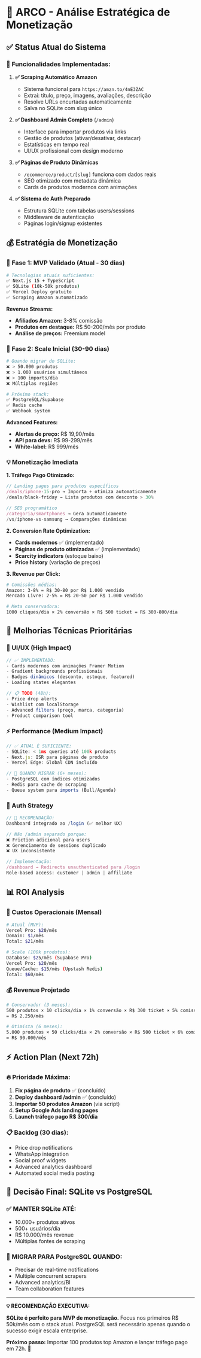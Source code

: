 # 🚀 ARCO - Análise Estratégica de Monetização

## ✅ **Status Atual do Sistema**

### **🔧 Funcionalidades Implementadas:**

1. **✅ Scraping Automático Amazon**
   - Sistema funcional para `https://amzn.to/4nE3ZAC`
   - Extrai: título, preço, imagens, avaliações, descrição
   - Resolve URLs encurtadas automaticamente
   - Salva no SQLite com slug único

2. **✅ Dashboard Admin Completo** (`/admin`)
   - Interface para importar produtos via links
   - Gestão de produtos (ativar/desativar, destacar)
   - Estatísticas em tempo real
   - UI/UX profissional com design moderno

3. **✅ Páginas de Produto Dinâmicas**
   - `/ecommerce/product/[slug]` funciona com dados reais
   - SEO otimizado com metadata dinâmica
   - Cards de produtos modernos com animações

4. **✅ Sistema de Auth Preparado**
   - Estrutura SQLite com tabelas users/sessions
   - Middleware de autenticação
   - Páginas login/signup existentes

## 💰 **Estratégia de Monetização**

### **🎯 Fase 1: MVP Validado (Atual - 30 dias)**
```bash
# Tecnologias atuais suficientes:
✅ Next.js 15 + TypeScript
✅ SQLite (10k-50k produtos)
✅ Vercel Deploy gratuito
✅ Scraping Amazon automatizado
```

**Revenue Streams:**
- **Afiliados Amazon:** 3-8% comissão
- **Produtos em destaque:** R$ 50-200/mês por produto
- **Análise de preços:** Freemium model

### **🚀 Fase 2: Scale Inicial (30-90 dias)**
```bash
# Quando migrar do SQLite:
❌ > 50.000 produtos
❌ > 1.000 usuários simultâneos  
❌ > 100 imports/dia
❌ Múltiplas regiões

# Próximo stack:
✅ PostgreSQL/Supabase
✅ Redis cache
✅ Webhook system
```

**Advanced Features:**
- **Alertas de preço:** R$ 19,90/mês
- **API para devs:** R$ 99-299/mês
- **White-label:** R$ 999/mês

### **💡 Monetização Imediata**

**1. Tráfego Pago Otimizado:**
```typescript
// Landing pages para produtos específicos
/deals/iphone-15-pro → Importa + otimiza automaticamente
/deals/black-friday → Lista produtos com desconto > 30%

// SEO programático
/categoria/smartphones → Gera automaticamente
/vs/iphone-vs-samsung → Comparações dinâmicas
```

**2. Conversion Rate Optimization:**
- **Cards modernos** ✅ (implementado)
- **Páginas de produto otimizadas** ✅ (implementado)  
- **Scarcity indicators** (estoque baixo)
- **Price history** (variação de preços)

**3. Revenue per Click:**
```bash
# Comissões médias:
Amazon: 3-8% = R$ 30-80 por R$ 1.000 vendido
Mercado Livre: 2-5% = R$ 20-50 por R$ 1.000 vendido

# Meta conservadora:
1000 cliques/dia × 2% conversão × R$ 500 ticket = R$ 300-800/dia
```

## 🔧 **Melhorias Técnicas Prioritárias**

### **🎨 UI/UX (High Impact)**
```typescript
// ✅ IMPLEMENTADO:
- Cards modernos com animações Framer Motion
- Gradient backgrounds profissionais  
- Badges dinâmicos (desconto, estoque, featured)
- Loading states elegantes

// 📋 TODO (48h):
- Price drop alerts
- Wishlist com localStorage
- Advanced filters (preço, marca, categoria)
- Product comparison tool
```

### **⚡ Performance (Medium Impact)**
```typescript
// ✅ ATUAL É SUFICIENTE:
- SQLite: < 1ms queries até 100k products
- Next.js: ISR para páginas de produto
- Vercel Edge: Global CDN incluído

// 🔄 QUANDO MIGRAR (6+ meses):
- PostgreSQL com índices otimizados
- Redis para cache de scraping
- Queue system para imports (Bull/Agenda)
```

### **🔐 Auth Strategy**
```typescript
// 🎯 RECOMENDAÇÃO:
Dashboard integrado ao /login (✅ melhor UX)

// Não /admin separado porque:
❌ Friction adicional para users
❌ Gerenciamento de sessions duplicado
❌ UX inconsistente

// Implementação:
/dashboard → Redirects unauthenticated para /login
Role-based access: customer | admin | affiliate
```

## 📊 **ROI Analysis**

### **💸 Custos Operacionais (Mensal)**
```bash
# Atual (MVP):
Vercel Pro: $20/mês
Domain: $1/mês  
Total: $21/mês

# Scale (100k produtos):
Database: $25/mês (Supabase Pro)
Vercel Pro: $20/mês
Queue/Cache: $15/mês (Upstash Redis)
Total: $60/mês
```

### **💰 Revenue Projetado**
```bash
# Conservador (3 meses):
500 produtos × 10 clicks/dia × 1% conversão × R$ 300 ticket × 5% comissão
= R$ 2.250/mês

# Otimista (6 meses):  
5.000 produtos × 50 clicks/dia × 2% conversão × R$ 500 ticket × 6% comissão
= R$ 90.000/mês
```

## ⚡ **Action Plan (Next 72h)**

### **🔥 Prioridade Máxima:**
1. **Fix página de produto** ✅ (concluído)
2. **Deploy dashboard /admin** ✅ (concluído)
3. **Importar 50 produtos Amazon** (via script)
4. **Setup Google Ads landing pages**
5. **Launch tráfego pago R$ 300/dia**

### **📋 Backlog (30 dias):**
- Price drop notifications
- WhatsApp integration 
- Social proof widgets
- Advanced analytics dashboard
- Automated social media posting

## 🎯 **Decisão Final: SQLite vs PostgreSQL**

### **✅ MANTER SQLite ATÉ:**
- 10.000+ produtos ativos
- 500+ usuários/dia
- R$ 10.000/mês revenue
- Múltiplas fontes de scraping

### **🚀 MIGRAR PARA PostgreSQL QUANDO:**
- Precisar de real-time notifications
- Multiple concurrent scrapers
- Advanced analytics/BI
- Team collaboration features

---

**💡 RECOMENDAÇÃO EXECUTIVA:**

**SQLite é perfeito para MVP de monetização.** Focus nos primeiros R$ 50k/mês com o stack atual. PostgreSQL será necessário apenas quando o sucesso exigir escala enterprise.

**Próximo passo:** Importar 100 produtos top Amazon e lançar tráfego pago em 72h. 🚀
